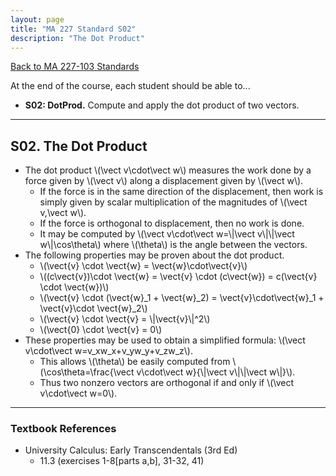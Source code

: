 ```yaml
---
layout: page
title: "MA 227 Standard S02"
description: "The Dot Product"
---
```


[Back to MA 227-103 Standards](..)

At the end of the course, each student should be able to...

- **S02: DotProd.**
  Compute and apply the dot product of two vectors.

---

## S02. The Dot Product

- The dot product \\(\vect v\cdot\vect w\\)
  measures the work done by a force
  given by \\(\vect v\\) along a displacement given by \\(\vect w\\).
    - If the force is in the same direction of the displacement, then work
      is simply given by scalar multiplication of the magnitudes of
      \\(\vect v,\vect w\\).
    - If the force is orthogonal to displacement, then no work is done.
    - It may be computed by
      \\(\vect v\cdot\vect w=\\|\vect v\\|\\|\vect w\\|\cos\theta\\) where
      \\(\theta\\) is the angle between the vectors.
- The following properties may be proven about the dot product.
    - \\(\vect{v} \cdot \vect{w} = \vect{w}\cdot\vect{v}\\)
    - \\((c\vect{v})\cdot \vect{w} = \vect{v} \cdot (c\vect{w}) = c(\vect{v} \cdot \vect{w})\\)
    - \\(\vect{v} \cdot (\vect{w}_1 + \vect{w}_2) = \vect{v}\cdot\vect{w}_1 + \vect{v}\cdot \vect{w}_2\\)
    - \\(\vect{v} \cdot \vect{v} = \\|\vect{v}\\|^2\\)
    - \\(\vect{0} \cdot \vect{v} = 0\\)
- These properties may be used to obtain a simplified formula:
  \\(\vect v\cdot\vect w=v_xw_x+v_yw_y+v_zw_z\\).
    - This allows \\(\theta\\) be easily computed from
      \\(\cos\theta=\frac{\vect v\cdot\vect w}{\\|\vect v\\|\\|\vect w\\|}\\).
    - Thus two nonzero vectors are orthogonal if and only if
      \\(\vect v\cdot\vect w=0\\).

---

### Textbook References

- University Calculus: Early Transcendentals (3rd Ed)
    - 11.3 (exercises 1-8[parts a,b], 31-32, 41)
